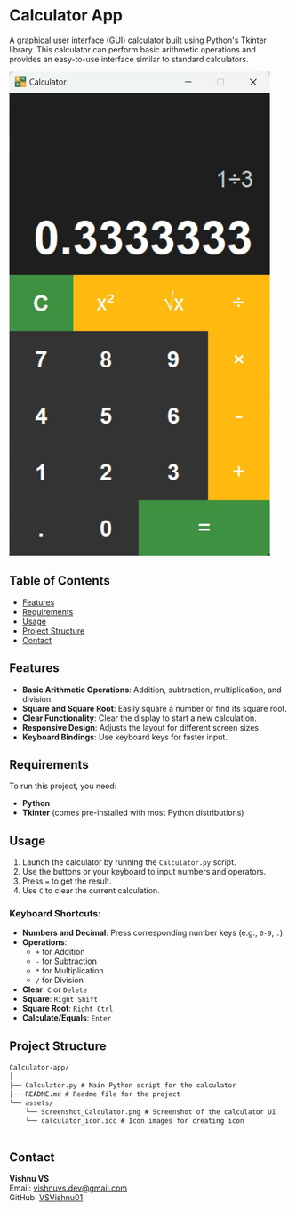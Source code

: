 # Calculator App

A graphical user interface (GUI) calculator built using Python's Tkinter library. This calculator can perform basic arithmetic operations and provides an easy-to-use interface similar to standard calculators.

![Screenshot_Calculator](assets/Screenshot_Calculator.png)

## Table of Contents

- [Features](#features)
- [Requirements](#requirements)
- [Usage](#usage)
- [Project Structure](#project-structure)
- [Contact](#contact)

## Features

- **Basic Arithmetic Operations**: Addition, subtraction, multiplication, and division.
- **Square and Square Root**: Easily square a number or find its square root.
- **Clear Functionality**: Clear the display to start a new calculation.
- **Responsive Design**: Adjusts the layout for different screen sizes.
- **Keyboard Bindings**: Use keyboard keys for faster input.

## Requirements

To run this project, you need:

- **Python**
- **Tkinter** (comes pre-installed with most Python distributions)

## Usage

1. Launch the calculator by running the `Calculator.py` script.
2. Use the buttons or your keyboard to input numbers and operators.
3. Press `=` to get the result.
4. Use `C` to clear the current calculation.

### Keyboard Shortcuts:

- **Numbers and Decimal**: Press corresponding number keys (e.g., `0-9`, `.`).
- **Operations**: 
  - `+` for Addition
  - `-` for Subtraction
  - `*` for Multiplication
  - `/` for Division
- **Clear**: `C` or `Delete`
- **Square**: `Right Shift`
- **Square Root**: `Right Ctrl`
- **Calculate/Equals**: `Enter`

## Project Structure

```
Calculator-app/
│
├── Calculator.py # Main Python script for the calculator
├── README.md # Readme file for the project
└── assets/
    └── Screenshot_Calculator.png # Screenshot of the calculator UI
    └── calculator_icon.ico # Icon images for creating icon
    
```

## Contact

**Vishnu VS**  
Email: vishnuvs.dev@gmail.com  
GitHub: [VSVishnu01](https://github.com/VSVishnu01)
